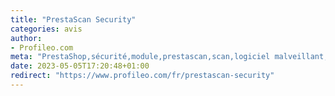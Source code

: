 ```yaml
---
title: "PrestaScan Security"
categories: avis
author:
- Profileo.com
meta: "PrestaShop,sécurité,module,prestascan,scan,logiciel malveillant,virus,piratage"
date: 2023-05-05T17:20:48+01:00
redirect: "https://www.profileo.com/fr/prestascan-security"
---
```

